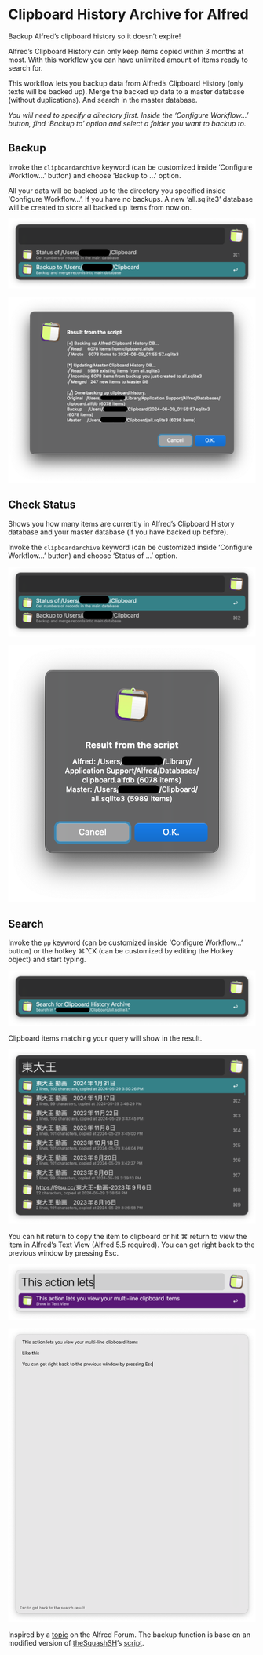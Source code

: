 # Clipboard History Archive for Alfred

Backup Alfred’s clipboard history so it doesn’t expire!

Alfred’s Clipboard History can only keep items copied within 3 months at most. With this workflow you can have unlimited amount of items ready to search for. 

This workflow lets you backup data from Alfred’s Clipboard History (only texts will be backed up). Merge the backed up data to a master database (without duplications). And search in the master database. 

*You will need to specify a directory first. Inside the ‘Configure Workflow…’ button, find ‘Backup to’ option and select a folder you want to backup to.*

## Backup

Invoke the `clipboardarchive` keyword (can be customized inside ‘Configure Workflow…’ button) and choose ‘Backup to …’ option.

All your data will be backed up to the directory you specified inside ‘Configure Workflow…’. If you have no backups. A new ‘all.sqlite3’ database will be created to store all backed up items from now on. 

![](images/3.png)

![](images/6.png)

## Check Status

Shows you how many items are currently in Alfred’s Clipboard History database and your master database (if you have backed up before).

Invoke the `clipboardarchive` keyword (can be customized inside ‘Configure Workflow…’ button) and choose ‘Status of …’ option.

![](images/4.png)

![](images/5.png)

## Search

Invoke the `pp` keyword (can be customized inside ‘Configure Workflow…’ button) or the hotkey ⌘⌥X (can be customized by editing the Hotkey object) and start typing. 

![](images/1.png)

Clipboard items matching your query will show in the result. 

![](images/2.png)

You can hit return to copy the item to clipboard or hit ⌘ return to view the item in Alfred’s Text View (Alfred 5.5 required). You can get right back to the previous window by pressing Esc.

![](images/7.png)

![](images/8.png)

Inspired by a [topic](https://www.alfredforum.com/topic/10969-keep-clipboard-history-forever/?do=findComment&comment=68859) on the Alfred Forum. The backup function is base on an modified version of [theSquashSH](https://www.alfredforum.com/profile/4058-thesquashsh/)’s [script](https://gist.github.com/pirate/6551e1c00a7c4b0c607762930e22804c).
